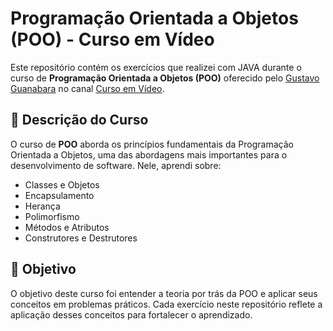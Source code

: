 # Programação Orientada a Objetos (POO) - Curso em Vídeo

Este repositório contém os exercícios que realizei com JAVA durante o curso de **Programação Orientada a Objetos (POO)** oferecido pelo [Gustavo Guanabara](https://github.com/gustavoguanabara) no canal [Curso em Vídeo](https://www.cursoemvideo.com/).

## 📝 Descrição do Curso
O curso de **POO** aborda os princípios fundamentais da Programação Orientada a Objetos, uma das abordagens mais importantes para o desenvolvimento de software. Nele, aprendi sobre:

- Classes e Objetos
- Encapsulamento
- Herança
- Polimorfismo
- Métodos e Atributos
- Construtores e Destrutores

## 🚀 Objetivo
O objetivo deste curso foi entender a teoria por trás da POO e aplicar seus conceitos em problemas práticos. Cada exercício neste repositório reflete a aplicação desses conceitos para fortalecer o aprendizado.

